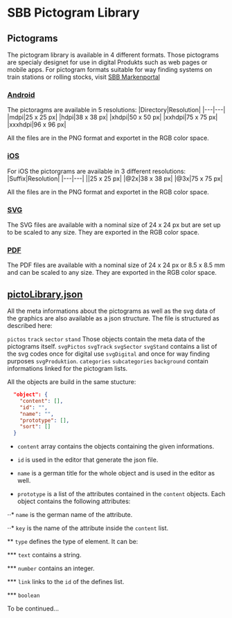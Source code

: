 # SBB Pictogram Library
## Pictograms
The pictogram library is available in 4 different formats. Those pictograms are specialy designet for use in digital Produkts such as web pages or mobile apps. 
For pictogram formats suitable for way finding systems on train stations or rolling stocks, visit [SBB Markenportal](https://company.sbb.ch/de/ueber-die-sbb/profil/sbb-markenportal/signaletik/signaletik-bahnhof.html)
### [Android](https://github.com/sbb-design-systems/picto-library/tree/master/pictos/android)
The pictoragms are available in 5 resolutions: 
|Directory|Resolution|
|---|---|
|mdpi|25 x 25 px|
|hdpi|38 x 38 px|
|xhdpi|50 x 50 px|
|xxhdpi|75 x 75 px|
|xxxhdpi|96 x 96 px|

All the files are in the PNG format and exportet in the RGB color space. 
### [iOS](https://github.com/sbb-design-systems/picto-library/tree/master/pictos/ios)
For iOS the pictorgrams are available in 3 different resolutions: 
|Suffix|Resolution|
|---|---|
||25 x 25 px|
|@2x|38 x 38 px|
|@3x|75 x 75 px|

All the files are in the PNG format and exportet in the RGB color space. 
### [SVG](https://github.com/sbb-design-systems/picto-library/tree/master/pictos/svg-digital)
The SVG files are available with a nominal size of 24 x 24 px but are set up to be scaled to any size. They are exported in the RGB color space. 
### [PDF](https://github.com/sbb-design-systems/picto-library/tree/master/pictos/pdf-digital)
The PDF files are available with a nominal size of 24 x 24 px or 8.5 x 8.5 mm and can be scaled to any size. They are exported in the RGB color space. 
## [pictoLibrary.json](https://github.com/sbb-design-systems/picto-library/blob/master/pictoLibrary.json)
All the meta informations about the pictograms as well as the svg data of the graphics are also available as a json structure. The file is structured as described here: 

`pictos` `track` `sector` `stand` Those objects contain the meta data of the pictograms itself. 
`svgPictos` `svgTrack` `svgSector` `svgStand` contains a list of the svg codes once for digital use `svgDigital` and once for way finding purposes `svgProduktion`. 
`categories` `subcategories` `background` contain informations linked for the pictogram lists. 

All the objects are build in the same stucture: 

```json
  "object": {
    "content": [],
    "id": "",
    "name": "",
    "prototype": [],
    "sort": []
  }
```

* `content` array contains the objects containing the given informations. 

* `id` is used in the editor that generate the json file. 

* `name` is a german title for the whole object and is used in the editor as well. 

* `prototype` is a list of the attributes contained in the `content` objects. Each object contains the following attributes: 

⋅⋅* `name` is the german name of the attribute. 

⋅⋅* `key` is the name of the attribute inside the `content` list. 

** `type` defines the type of element. It can be: 

*** `text` contains a string. 

*** `number` contains an integer. 

*** `link` links to the `id` of the defines list. 

*** `boolean`

To be continued...
